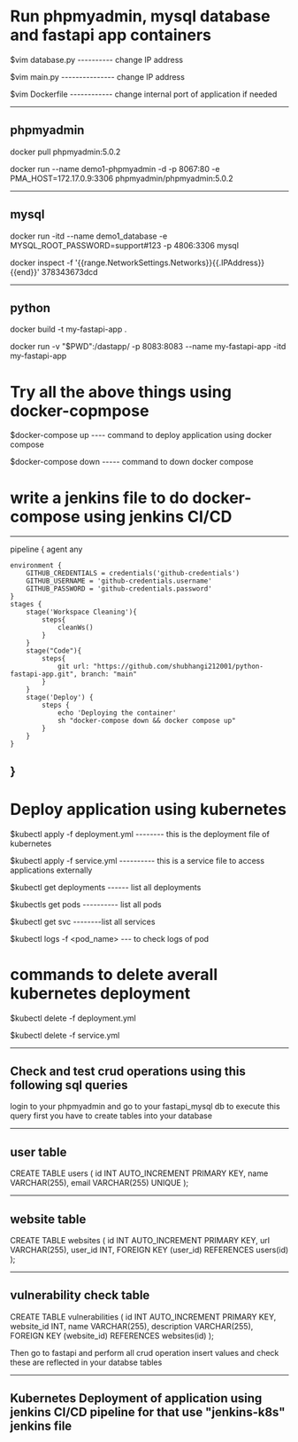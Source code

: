 # Run phpmyadmin, mysql database and fastapi app containers

$vim database.py  ---------- change IP address 

$vim main.py  --------------- change IP address

$vim Dockerfile  ------------ change internal port of application if needed

-------------------------------
phpmyadmin
-------------------------------
docker pull phpmyadmin:5.0.2

docker run --name demo1-phpmyadmin -d -p 8067:80 -e PMA_HOST=172.17.0.9:3306 phpmyadmin/phpmyadmin:5.0.2

-------------------------------
mysql
-------------------------------
 
docker run -itd --name demo1_database -e MYSQL_ROOT_PASSWORD=support#123 -p 4806:3306 mysql

docker inspect -f '{{range.NetworkSettings.Networks}}{{.IPAddress}}{{end}}' 378343673dcd
 
-------------------------------
python 
-------------------------------
docker build -t my-fastapi-app .

docker run -v "$PWD":/dastapp/ -p 8083:8083  --name my-fastapi-app -itd my-fastapi-app
 

# Try all the above things using docker-copmpose 

$docker-compose up  ---- command to deploy application using docker compose

$docker-compose down  ----- command to down docker compose 

# write a jenkins file to do docker-compose using jenkins CI/CD

------------------------------------------------------------------------------------
pipeline {
    agent any 
    
    environment {
        GITHUB_CREDENTIALS = credentials('github-credentials')
        GITHUB_USERNAME = 'github-credentials.username'
        GITHUB_PASSWORD = 'github-credentials.password'
    }
    stages {
        stage('Workspace Cleaning'){
            steps{
                cleanWs()
            }
        }
        stage("Code"){
            steps{
                git url: "https://github.com/shubhangi212001/python-fastapi-app.git", branch: "main"
            }
        }
        stage('Deploy') {
            steps {
                echo 'Deploying the container'
                sh "docker-compose down && docker compose up"
            }
        }
    }
}
------------------------------------------------------------------------------------

# Deploy application using kubernetes

$kubectl apply -f deployment.yml   -------- this is the deployment file of kubernetes

$kubectl apply -f service.yml   ---------- this is a service file to access applications externally

$kubectl get deployments   ------ list all deployments

$kubectls get pods  ---------- list all pods

$kubectl get svc   --------list all services

$kubectl logs -f <pod_name>  --- to check logs of pod

# commands to delete averall kubernetes deployment

$kubectl delete -f deployment.yml

$kubectl delete -f service.yml

------------------------------------------------------------------------------------
Check and test crud operations using this following sql queries
-----------------------------------------------------------------------------------

 login to your phpmyadmin and go to your fastapi_mysql db to execute this query
 first you have to create tables into your database

--------------------
user table
--------------------
 CREATE TABLE users (
    id INT AUTO_INCREMENT PRIMARY KEY,
    name VARCHAR(255),
    email VARCHAR(255) UNIQUE
);

-----------------------
website table
-----------------------

CREATE TABLE websites (
    id INT AUTO_INCREMENT PRIMARY KEY,
    url VARCHAR(255),
    user_id INT,
    FOREIGN KEY (user_id) REFERENCES users(id)
);

--------------------------
vulnerability check table
--------------------------

CREATE TABLE vulnerabilities (
    id INT AUTO_INCREMENT PRIMARY KEY,
    website_id INT,
    name VARCHAR(255),
    description VARCHAR(255),
    FOREIGN KEY (website_id) REFERENCES websites(id)
);


Then go to fastapi and perform all crud operation insert values and check these are reflected 
in your databse tables

------------------------------------------------------------------------------
Kubernetes Deployment of application using jenkins CI/CD pipeline
for that use "jenkins-k8s" jenkins file 
------------------------------------------------------------------------------


 
 












 
